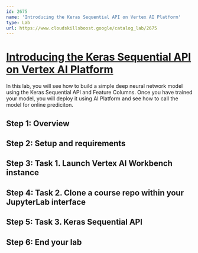 ```yaml
---
id: 2675
name: 'Introducing the Keras Sequential API on Vertex AI Platform'
type: Lab
url: https://www.cloudskillsboost.google/catalog_lab/2675
---
```


# [Introducing the Keras Sequential API on Vertex AI Platform](https://www.cloudskillsboost.google/catalog_lab/2675)

In this lab, you will see how to build a simple deep neural network model using the Keras Sequential API and Feature Columns. Once you have trained your model, you will deploy it using AI Platform and see how to call the model for online prediciton.

## Step 1: Overview

## Step 2: Setup and requirements

## Step 3: Task 1. Launch Vertex AI Workbench instance

## Step 4: Task 2. Clone a course repo within your JupyterLab interface

## Step 5: Task 3. Keras Sequential API

## Step 6: End your lab
